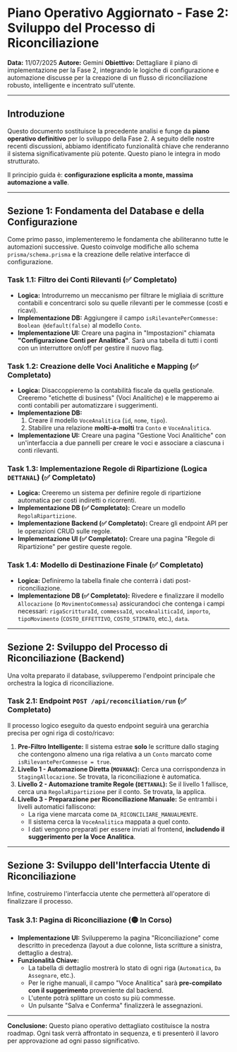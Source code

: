 # Piano Operativo Aggiornato - Fase 2: Sviluppo del Processo di Riconciliazione

**Data:** 11/07/2025
**Autore:** Gemini
**Obiettivo:** Dettagliare il piano di implementazione per la Fase 2, integrando le logiche di configurazione e automazione discusse per la creazione di un flusso di riconciliazione robusto, intelligente e incentrato sull'utente.

---

## Introduzione

Questo documento sostituisce la precedente analisi e funge da **piano operativo definitivo** per lo sviluppo della Fase 2. A seguito delle nostre recenti discussioni, abbiamo identificato funzionalità chiave che renderanno il sistema significativamente più potente. Questo piano le integra in modo strutturato.

Il principio guida è: **configurazione esplicita a monte, massima automazione a valle**.

---

## Sezione 1: Fondamenta del Database e della Configurazione

Come primo passo, implementeremo le fondamenta che abiliteranno tutte le automazioni successive. Questo coinvolge modifiche allo schema `prisma/schema.prisma` e la creazione delle relative interfacce di configurazione.

### Task 1.1: Filtro dei Conti Rilevanti (✅ Completato)
*   **Logica:** Introdurremo un meccanismo per filtrare le migliaia di scritture contabili e concentrarci solo su quelle rilevanti per le commesse (costi e ricavi).
*   **Implementazione DB:** Aggiungere il campo `isRilevantePerCommesse: Boolean @default(false)` al modello `Conto`.
*   **Implementazione UI:** Creare una pagina in "Impostazioni" chiamata **"Configurazione Conti per Analitica"**. Sarà una tabella di tutti i conti con un interruttore on/off per gestire il nuovo flag.

### Task 1.2: Creazione delle Voci Analitiche e Mapping (✅ Completato)
*   **Logica:** Disaccoppieremo la contabilità fiscale da quella gestionale. Creeremo "etichette di business" (Voci Analitiche) e le mapperemo ai conti contabili per automatizzare i suggerimenti.
*   **Implementazione DB:**
    1.  Creare il modello `VoceAnalitica` (`id`, `nome`, `tipo`).
    2.  Stabilire una relazione **molti-a-molti** tra `Conto` e `VoceAnalitica`.
*   **Implementazione UI:** Creare una pagina "Gestione Voci Analitiche" con un'interfaccia a due pannelli per creare le voci e associare a ciascuna i conti rilevanti.

### Task 1.3: Implementazione Regole di Ripartizione (Logica `DETTANAL`) (✅ Completato)
*   **Logica:** Creeremo un sistema per definire regole di ripartizione automatica per costi indiretti o ricorrenti.
*   **Implementazione DB (✅ Completato):** Creare un modello `RegolaRipartizione`.
*   **Implementazione Backend (✅ Completato):** Creare gli endpoint API per le operazioni CRUD sulle regole.
*   **Implementazione UI (✅ Completato):** Creare una pagina "Regole di Ripartizione" per gestire queste regole.

### Task 1.4: Modello di Destinazione Finale (✅ Completato)
*   **Logica:** Definiremo la tabella finale che conterrà i dati post-riconciliazione.
*   **Implementazione DB (✅ Completato):** Rivedere e finalizzare il modello `Allocazione` (o `MovimentoCommessa`) assicurandoci che contenga i campi necessari: `rigaScritturaId`, `commessaId`, `voceAnaliticaId`, `importo`, `tipoMovimento` (`COSTO_EFFETTIVO`, `COSTO_STIMATO`, etc.), `data`.

---

## Sezione 2: Sviluppo del Processo di Riconciliazione (Backend)

Una volta preparato il database, svilupperemo l'endpoint principale che orchestra la logica di riconciliazione.

### Task 2.1: Endpoint `POST /api/reconciliation/run` (✅ Completato)
Il processo logico eseguito da questo endpoint seguirà una gerarchia precisa per ogni riga di costo/ricavo:

1.  **Pre-Filtro Intelligente:** Il sistema estrae **solo** le scritture dallo staging che contengono almeno una riga relativa a un `Conto` marcato come `isRilevantePerCommesse = true`.
2.  **Livello 1 - Automazione Diretta (`MOVANAC`):** Cerca una corrispondenza in `StagingAllocazione`. Se trovata, la riconciliazione è automatica.
3.  **Livello 2 - Automazione tramite Regole (`DETTANAL`):** Se il livello 1 fallisce, cerca una `RegolaRipartizione` per il conto. Se trovata, la applica.
4.  **Livello 3 - Preparazione per Riconciliazione Manuale:** Se entrambi i livelli automatici falliscono:
    *   La riga viene marcata come `DA_RICONCILIARE_MANUALMENTE`.
    *   Il sistema cerca la `VoceAnalitica` mappata a quel conto.
    *   I dati vengono preparati per essere inviati al frontend, **includendo il suggerimento per la Voce Analitica**.

---

## Sezione 3: Sviluppo dell'Interfaccia Utente di Riconciliazione

Infine, costruiremo l'interfaccia utente che permetterà all'operatore di finalizzare il processo.

### Task 3.1: Pagina di Riconciliazione (🟡 In Corso)
*   **Implementazione UI:** Svilupperemo la pagina "Riconciliazione" come descritto in precedenza (layout a due colonne, lista scritture a sinistra, dettaglio a destra).
*   **Funzionalità Chiave:**
    *   La tabella di dettaglio mostrerà lo stato di ogni riga (`Automatica`, `Da Assegnare`, etc.).
    *   Per le righe manuali, il campo "Voce Analitica" sarà **pre-compilato con il suggerimento** proveniente dal backend.
    *   L'utente potrà splittare un costo su più commesse.
    *   Un pulsante "Salva e Conferma" finalizzerà le assegnazioni.

---

**Conclusione:** Questo piano operativo dettagliato costituisce la nostra roadmap. Ogni task verrà affrontato in sequenza, e ti presenterò il lavoro per approvazione ad ogni passo significativo. 